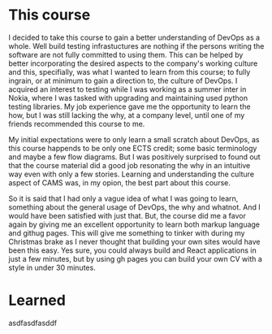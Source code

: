 # This course
I decided to take this course to gain a better understanding of DevOps as a whole.
Well build testing infrastuctures are nothing if the persons writing the software are not fully committed to using them. This can be helped by better incorporating the desired aspects to the company's working culture and this, specifially, was what I wanted to learn from this course; to fully ingrain, or at minimum to gain a direction to, the culture of DevOps.
I acquired an interest to testing while I was working as a summer inter in Nokia, where I was tasked with upgrading and maintaining used python testing libraries. My job experience gave me the opportunity to learn the how, but
I was still lacking the why, at a company level, until one of my friends recommended this course to me.

My initial expectations were to only learn a small scratch about DevOps, as this course happends to be only one ECTS credit; some basic terminology and maybe a few flow diagrams. But I was positively surprised to found out that
the course material did a good job resonating the why in an intuitive way even with only a few stories. Learning and understanding the culture aspect of CAMS was, in my opion, the best part about this course.

So it is said that I had only a vague idea of what I was going to learn, something about the general usage of DevOps, the why and whatnot. And I would have been satisfied with just that.
But, the course did me a favor again by giving me an excellent opportunity to learn both markup language and githug pages. This will give me something to tinker with during my Christmas brake as I never thought that building your own sites would have been this easy. Yes sure, you could always build and React applications in just a few minutes, but by using gh pages you can build your own CV with a style in under 30 minutes.

# Learned

asdfasdfasddf
